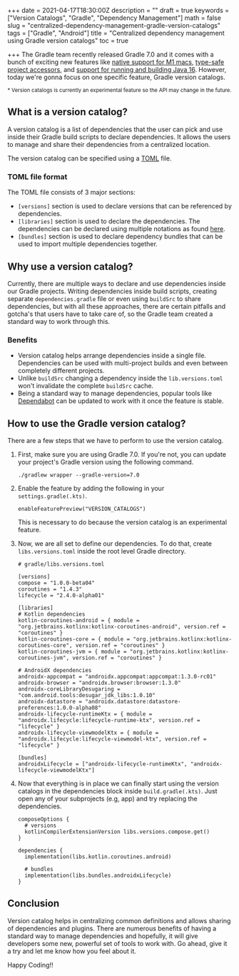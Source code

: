 +++
date = 2021-04-17T18:30:00Z
description = ""
draft = true
keywords = ["Version Catalogs", "Gradle", "Dependency Management"]
math = false
slug = "centralized-dependency-management-gradle-version-catalogs"
tags = ["Gradle", "Android"]
title = "Centralized dependency management using Gradle version catalogs"
toc = true

+++
The Gradle team recently released Gradle 7.0 and it comes with a bunch of exciting new features like [native support for M1 macs](https://docs.gradle.org/7.0/release-notes.html#apple-silicon), [type-safe project accessors](), and [support for running and building Java 16](https://docs.gradle.org/7.0/release-notes.html#support-for-java-16). However, today we're gonna focus on one specific feature, Gradle version catalogs.

<sub>* Version catalogs is currently an experimental feature so the API may change in the future. </sub> 

## What is a version catalog?

A version catalog is a list of dependencies that the user can pick and use inside their Gradle build scripts to declare dependencies. It allows the users to manage and share their dependencies from a centralized location. 

The version catalog can be specified using a [TOML](https://toml.io/) file.

### TOML file format

The TOML file consists of 3 major sections:

* `[versions]` section is used to declare versions that can be referenced by dependencies.
* `[libraries]` section is used to declare the dependencies. The dependencies can be declared using multiple notations as found [here](https://docs.gradle.org/7.0/userguide/platforms.html#sub::toml-dependencies-format).
* `[bundles]` section is used to declare dependency bundles that can be used to import multiple dependencies together.

## Why use a version catalog?

Currently, there are multiple ways to declare and use dependencies inside our Gradle projects. Writing dependencies inside build scripts, creating separate `dependencies.gradle` file or even using `buildSrc` to share dependencies, but with all these approaches, there are certain pitfalls and gotcha's that users have to take care of, so the Gradle team created a standard way to work through this.

### Benefits

* Version catalog helps arrange dependencies inside a single file. Dependencies can be used with multi-project builds and even between completely different projects.
* Unlike `buildSrc` changing a dependency inside  the `lib.versions.toml` won't invalidate the complete `buildSrc` cache.
* Being a standard way to manage dependencies, popular tools like [Dependabot](https://github.com/dependabot) can be updated to work with it once the feature is stable. 

## How to use the Gradle version catalog?

There are a few steps that we have to perform to use the version catalog.

1. First, make sure you are using Gradle 7.0. If you're not, you can update your project's Gradle version using the following command.

       ./gradlew wrapper --gradle-version=7.0
2. Enable the feature by adding the following in your `settings.gradle(.kts)`.  

       enableFeaturePreview("VERSION_CATALOGS")

   This is necessary to do because the version catalog is an experimental feature.
3. Now, we are all set to define our dependencies. To do that, create `libs.versions.toml` inside the root level Gradle directory.

       # gradle/libs.versions.toml
       
       [versions]
       compose = "1.0.0-beta04"
       coroutines = "1.4.3"
       lifecycle = "2.4.0-alpha01"
       
       [libraries]
       # Kotlin dependencies
       kotlin-coroutines-android = { module = "org.jetbrains.kotlinx:kotlinx-coroutines-android", version.ref = "coroutines" }
       kotlin-coroutines-core = { module = "org.jetbrains.kotlinx:kotlinx-coroutines-core", version.ref = "coroutines" }
       kotlin-coroutines-jvm = { module = "org.jetbrains.kotlinx:kotlinx-coroutines-jvm", version.ref = "coroutines" }
       
       # AndroidX dependencies
       androidx-appcompat = "androidx.appcompat:appcompat:1.3.0-rc01"
       androidx-browser = "androidx.browser:browser:1.3.0"
       androidx-coreLibraryDesugaring = "com.android.tools:desugar_jdk_libs:1.0.10"
       androidx-datastore = "androidx.datastore:datastore-preferences:1.0.0-alpha08"
       androidx-lifecycle-runtimeKtx = { module = "androidx.lifecycle:lifecycle-runtime-ktx", version.ref = "lifecycle" }
       androidx-lifecycle-viewmodelKtx = { module = "androidx.lifecycle:lifecycle-viewmodel-ktx", version.ref = "lifecycle" }
       
       [bundles]
       androidxLifecycle = ["androidx-lifecycle-runtimeKtx", "androidx-lifecycle-viewmodelKtx"]
4. Now that everything is in place we can finally start using the version catalogs in the dependencies block inside `build.gradle(.kts)`. Just open any of your subprojects (e.g, app) and try replacing the dependencies.

       composeOptions {
         # versions
         kotlinCompilerExtensionVersion libs.versions.compose.get()
       }
       
       dependencies {
         implementation(libs.kotlin.coroutines.android)
         
         # bundles
         implementation(libs.bundles.androidxLifecycle)
       }

## Conclusion

Version catalog helps in centralizing common definitions and allows sharing of dependencies and plugins. There are numerous benefits of having a standard way to manage dependencies and hopefully, it will give developers some new, powerful set of tools to work with. Go ahead, give it a try and let me know how you feel about it. 

Happy Coding!!